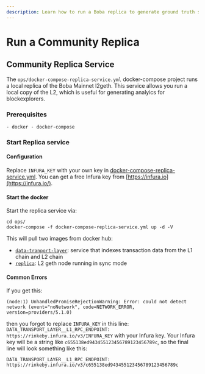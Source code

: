 ```yaml
---
description: Learn how to run a Boba replica to generate ground truth state roots
---
```


# Run a Community Replica

## Community Replica Service

The `ops/docker-compose-replica-service.yml` docker-compose project runs a local replica of the Boba Mainnet l2geth. This service allows you run a local copy of the L2, which is useful for generating analyics for blockexplorers.

### Prerequisites

`- docker - docker-compose`

### Start Replica service

#### Configuration

Replace `INFURA_KEY` with your own key in [docker-compose-replica-service.yml](https://github.com/omgnetwork/optimism/blob/develop/omgx_documention/.ops/docker-compose-replica-service.yml). You can get a free Infura key from [https://infura.io](https://infura.io/).

#### Start the docker

Start the replica service via:

```text
cd ops/
docker-compose -f docker-compose-replica-service.yml up -d -V
```

This will pull two images from docker hub:

* [`data-tranport-layer`](https://hub.docker.com/layers/156092207/omgx/data-transport-layer/production-v1/images/sha256-07d4415aab46863b8c7996c1c40f6221f3ac3f697485ccc262a3a6f0478aa4fb?context=explore): service that indexes transaction data from the L1 chain and L2 chain
* [`replica`](https://hub.docker.com/layers/157390249/omgx/replica/production-v1/images/sha256-fc85c0db75352a911f49ba44372e087e54bd7123963f83a11084939f75581b37?context=explore): L2 geth node running in sync mode

#### Common Errors

If you get this:

```text
(node:1) UnhandledPromiseRejectionWarning: Error: could not detect network (event="noNetwork", code=NETWORK_ERROR, version=providers/5.1.0)
```

then you forgot to replace `INFURA_KEY` in this line: `DATA_TRANSPORT_LAYER__L1_RPC_ENDPOINT: https://rinkeby.infura.io/v3/INFURA_KEY` with your Infura key. Your Infura key will be a string like `c655138ed943455123456789123456789c`, so the final line will look something like this:

```text
DATA_TRANSPORT_LAYER__L1_RPC_ENDPOINT: https://rinkeby.infura.io/v3/c655138ed943455123456789123456789c
```

